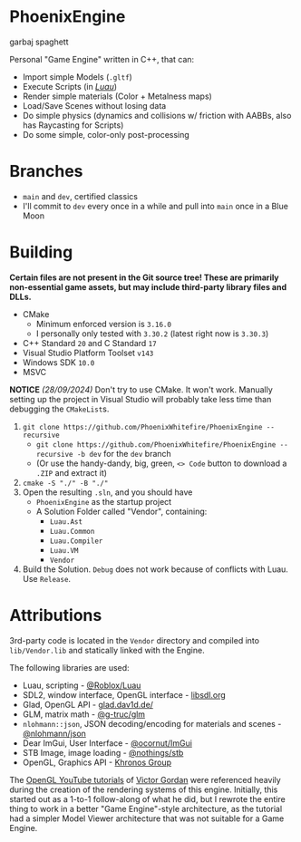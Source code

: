 # PhoenixEngine
garbaj spaghett

Personal "Game Engine" written in C++, that can:
* Import simple Models (`.gltf`)
* Execute Scripts (in [*Luau*](https://github.com/luau-lang/luau/))
* Render simple materials (Color + Metalness maps)
* Load/Save Scenes without losing data
* Do simple physics (dynamics and collisions w/ friction with AABBs, also has Raycasting for Scripts)
* Do some simple, color-only post-processing

# Branches
* `main` and `dev`, certified classics
* I'll commit to `dev` every once in a while and pull into `main` once in a Blue Moon

# Building
**Certain files are not present in the Git source tree! These are primarily non-essential game assets, but may include third-party library files and DLLs.**

* CMake
	* Minimum enforced version is `3.16.0`
	* I personally only tested with `3.30.2` (latest right now is `3.30.3`)
* C++ Standard `20` and C Standard `17`
* Visual Studio Platform Toolset `v143`
* Windows SDK `10.0`
* MSVC

**NOTICE**
*(28/09/2024)*
Don't try to use CMake. It won't work.
Manually setting up the project in Visual Studio will probably take less time than debugging the `CMakeList`s.

1. `git clone https://github.com/PhoenixWhitefire/PhoenixEngine --recursive`
	* `git clone https://github.com/PhoenixWhitefire/PhoenixEngine --recursive -b dev` for the `dev` branch	
	* (Or use the handy-dandy, big, green, `<> Code` button to download a `.ZIP` and extract it)
2. `cmake -S "./" -B "./"`
3. Open the resulting `.sln`, and you should have
	* `PhoenixEngine` as the startup project
	* A Solution Folder called "Vendor", containing:
		* `Luau.Ast`
		* `Luau.Common`
		* `Luau.Compiler`
		* `Luau.VM`
		* `Vendor`
4. Build the Solution. `Debug` does not work because of conflicts with Luau. Use `Release`.

# Attributions
3rd-party code is located in the `Vendor` directory and compiled into `lib/Vendor.lib` and statically linked with the Engine.

The following libraries are used:

* Luau, scripting - [@Roblox/Luau](https://github.com/Roblox/Luau/)
* SDL2, window interface, OpenGL interface - [libsdl.org](https://libsdl.org/)
* Glad, OpenGL API - [glad.dav1d.de/](https://glad.dav1d.de/)
* GLM, matrix math - [@g-truc/glm](https://github.com/g-truc/glm/)
* `nlohmann::json`, JSON decoding/encoding for materials and scenes - [@nlohmann/json](https://github.com/nlohmann/json/)
* Dear ImGui, User Interface - [@ocornut/ImGui](https://github.com/ocornut/imgui/)
* STB Image, image loading - [@nothings/stb](https://github.com/nothings/stb)
* OpenGL, Graphics API - [Khronos Group](https://khronos.org/)

The [OpenGL YouTube tutorials](https://youtube.com/watch?v=XpBGwZNyUh0&list=PLPaoO-vpZnumdcb4tZc4x5Q-v7CkrQ6M-) of [Victor Gordan](https://github.com/VictorGordan/) were referenced heavily during the creation of the rendering systems of this engine.
Initially, this started out as a 1-to-1 follow-along of what he did, but I rewrote the entire thing to work in a better "Game Engine"-style architecture, as the tutorial had a simpler Model Viewer architecture that was not suitable for a Game Engine.
